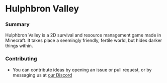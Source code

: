 Hulphbron Valley
================

### Summary
Hulphbron Valley is a 2D survival and resource management game made in Minecraft. It takes place a seemingly friendly, fertile world, but hides darker things within.

### Contributing
- You can contribute ideas by opening an issue or pull request, or by messaging us at [our Discord](https://discord.io/artefact)
